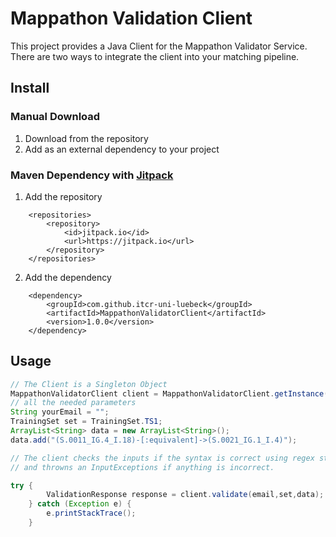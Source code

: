 # Mappathon Validation Client 
This project provides a Java Client for the Mappathon Validator Service. There are two ways to integrate the client into your matching pipeline. 

## Install
### Manual Download
1. Download from the repository
2. Add as an external dependency to your project

### Maven Dependency with [Jitpack](https://jitpack.io/) 
1. Add the repository 
```maven
    <repositories>
		<repository>
		    <id>jitpack.io</id>
		    <url>https://jitpack.io</url>
		</repository>
	</repositories>
```
2. Add the dependency
```maven
    <dependency>
	    <groupId>com.github.itcr-uni-luebeck</groupId>
	    <artifactId>MappathonValidatorClient</artifactId>
	    <version>1.0.0</version>
	</dependency>
```

## Usage



```java
// The Client is a Singleton Object 
MappathonValidatorClient client = MappathonValidatorClient.getInstance();
// all the needed parameters
String yourEmail = "";
TrainingSet set = TrainingSet.TS1;
ArrayList<String> data = new ArrayList<String>();
data.add("(S.0011_IG.4_I.18)-[:equivalent]->(S.0021_IG.1_I.4)");

// The client checks the inputs if the syntax is correct using regex statement 
// and throwns an InputExceptions if anything is incorrect.

try {
        ValidationResponse response = client.validate(email,set,data);
    } catch (Exception e) {
        e.printStackTrace();
    }
```
